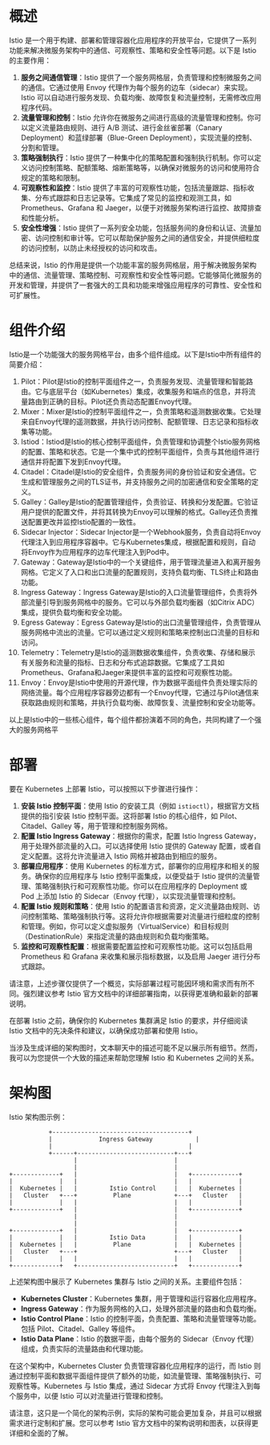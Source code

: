 # 概述

Istio 是一个用于构建、部署和管理容器化应用程序的开放平台，它提供了一系列功能来解决微服务架构中的通信、可观察性、策略和安全性等问题。以下是 Istio 的主要作用：

1. **服务之间通信管理**：Istio 提供了一个服务网格层，负责管理和控制微服务之间的通信。它通过使用 Envoy 代理作为每个服务的边车（sidecar）来实现。Istio 可以自动进行服务发现、负载均衡、故障恢复和流量控制，无需修改应用程序代码。
2. **流量管理和控制**：Istio 允许你在微服务之间进行高级的流量管理和控制。你可以定义流量路由规则、进行 A/B 测试、进行金丝雀部署（Canary Deployment）和蓝绿部署（Blue-Green Deployment），实现流量的控制、分割和管理。
3. **策略强制执行**：Istio 提供了一种集中化的策略配置和强制执行机制。你可以定义访问控制策略、配额策略、熔断策略等，以确保对微服务的访问和使用符合规定的策略和限制。
4. **可观察性和监控**：Istio 提供了丰富的可观察性功能，包括流量跟踪、指标收集、分布式跟踪和日志记录等。它集成了常见的监控和观测工具，如 Prometheus、Grafana 和 Jaeger，以便于对微服务架构进行监控、故障排查和性能分析。
5. **安全性增强**：Istio 提供了一系列安全功能，包括服务间的身份和认证、流量加密、访问控制和审计等。它可以帮助保护服务之间的通信安全，并提供细粒度的访问控制，以防止未经授权的访问和攻击。

总结来说，Istio 的作用是提供一个功能丰富的服务网格层，用于解决微服务架构中的通信、流量管理、策略控制、可观察性和安全性等问题。它能够简化微服务的开发和管理，并提供了一套强大的工具和功能来增强应用程序的可靠性、安全性和可扩展性。

# 组件介绍

Istio是一个功能强大的服务网格平台，由多个组件组成。以下是Istio中所有组件的简要介绍：

1. Pilot：Pilot是Istio的控制平面组件之一，负责服务发现、流量管理和智能路由。它与底层平台（如Kubernetes）集成，收集服务和端点的信息，并将流量路由到正确的目标。Pilot还负责动态配置Envoy代理。
2. Mixer：Mixer是Istio的控制平面组件之一，负责策略和遥测数据收集。它处理来自Envoy代理的遥测数据，并执行访问控制、配额管理、日志记录和指标收集等功能。
3. Istiod：Istiod是Istio的核心控制平面组件，负责管理和协调整个Istio服务网格的配置、策略和状态。它是一个集中式的控制平面组件，负责与其他组件进行通信并将配置下发到Envoy代理。
4. Citadel：Citadel是Istio的安全组件，负责服务间的身份验证和安全通信。它生成和管理服务之间的TLS证书，并支持服务之间的加密通信和安全策略的定义。
5. Galley：Galley是Istio的配置管理组件，负责验证、转换和分发配置。它验证用户提供的配置文件，并将其转换为Envoy可以理解的格式。Galley还负责推送配置更改并监控Istio配置的一致性。
6. Sidecar Injector：Sidecar Injector是一个Webhook服务，负责自动将Envoy代理注入到应用程序容器中。它与Kubernetes集成，根据配置和规则，自动将Envoy作为应用程序的边车代理注入到Pod中。
7. Gateway：Gateway是Istio中的一个关键组件，用于管理流量进入和离开服务网格。它定义了入口和出口流量的配置规则，支持负载均衡、TLS终止和路由功能。
8. Ingress Gateway：Ingress Gateway是Istio的入口流量管理组件，负责将外部流量引导到服务网格中的服务。它可以与外部负载均衡器（如Citrix ADC）集成，提供负载均衡和安全功能。
9. Egress Gateway：Egress Gateway是Istio的出口流量管理组件，负责管理从服务网格中流出的流量。它可以通过定义规则和策略来控制出口流量的目标和访问。
10. Telemetry：Telemetry是Istio的遥测数据收集组件，负责收集、存储和展示有关服务和流量的指标、日志和分布式追踪数据。它集成了工具如Prometheus、Grafana和Jaeger来提供丰富的监控和可观察性功能。
11. Envoy：Envoy是Istio中使用的开源代理，作为数据平面组件负责处理实际的网络流量。每个应用程序容器旁边都有一个Envoy代理，它通过与Pilot通信来获取路由规则和策略，并执行负载均衡、故障恢复、流量控制和安全功能等。

以上是Istio中的一些核心组件，每个组件都扮演着不同的角色，共同构建了一个强大的服务网格平

# 部署

要在 Kubernetes 上部署 Istio，可以按照以下步骤进行操作：

1. **安装 Istio 控制平面**：使用 Istio 的安装工具（例如 `istioctl`），根据官方文档提供的指引安装 Istio 控制平面。这将部署 Istio 的核心组件，如 Pilot、Citadel、Galley 等，用于管理和控制服务网格。
2. **配置 Istio Ingress Gateway**：根据你的需求，配置 Istio Ingress Gateway，用于处理外部流量的入口。可以选择使用 Istio 提供的 Gateway 配置，或者自定义配置。这将允许流量进入 Istio 网格并被路由到相应的服务。
3. **部署应用程序**：使用 Kubernetes 的标准方式，部署你的应用程序和相关的服务。确保你的应用程序与 Istio 控制平面集成，以便受益于 Istio 提供的流量管理、策略强制执行和可观察性功能。你可以在应用程序的 Deployment 或 Pod 上添加 Istio 的 Sidecar（Envoy 代理），以实现流量管理和控制。
4. **配置 Istio 规则和策略**：使用 Istio 的配置语言和资源，定义流量路由规则、访问控制策略、策略强制执行等。这将允许你根据需要对流量进行细粒度的控制和管理。例如，你可以定义虚拟服务（VirtualService）和目标规则（DestinationRule）来指定流量的路由规则和负载均衡策略。
5. **监控和可观察性配置**：根据需要配置监控和可观察性功能。这可以包括启用 Prometheus 和 Grafana 来收集和展示指标数据，以及启用 Jaeger 进行分布式跟踪。

请注意，上述步骤仅提供了一个概览，实际部署过程可能因环境和需求而有所不同。强烈建议参考 Istio 官方文档中的详细部署指南，以获得更准确和最新的部署说明。

在部署 Istio 之前，确保你的 Kubernetes 集群满足 Istio 的要求，并仔细阅读 Istio 文档中的先决条件和建议，以确保成功部署和使用 Istio。

当涉及生成详细的架构图时，文本聊天中的描述可能不足以展示所有细节。然而，我可以为您提供一个大致的描述来帮助您理解 Istio 和 Kubernetes 之间的关系。

# 架构图

Istio 架构图示例：

```
           +--------------------------------------+
           |             Ingress Gateway            |
           |                                      |
           +------+---------------------------+---+
                  |                           |
                  |                           |
+-------------+   |                           |   +-------------+
|             |   |                           |   |             |
|  Kubernetes |   |         Istio Control     |   |  Kubernetes |
|   Cluster   +---+          Plane            +---+   Cluster   |
|             |   |                           |   |             |
+-------------+   |                           |   +-------------+
                  |                           |
                  |                           |
+-------------+   |                           |   +-------------+
|             |   |         Istio Data        |   |             |
|  Kubernetes |   |          Plane            |   |  Kubernetes |
|   Cluster   +---+                           +---+   Cluster   |
|             |   |                           |   |             |
+-------------+   +---------------------------+   +-------------+
```

上述架构图中展示了 Kubernetes 集群与 Istio 之间的关系。主要组件包括：

- **Kubernetes Cluster**：Kubernetes 集群，用于管理和运行容器化应用程序。
- **Ingress Gateway**：作为服务网格的入口，处理外部流量的路由和负载均衡。
- **Istio Control Plane**：Istio 的控制平面，负责配置、策略和流量管理等功能。包括 Pilot、Citadel、Galley 等组件。
- **Istio Data Plane**：Istio 的数据平面，由每个服务的 Sidecar（Envoy 代理）组成，负责实际的流量路由和代理功能。

在这个架构中，Kubernetes Cluster 负责管理容器化应用程序的运行，而 Istio 则通过控制平面和数据平面组件提供了额外的功能，如流量管理、策略强制执行、可观察性等。Kubernetes 与 Istio 集成，通过 Sidecar 方式将 Envoy 代理注入到每个服务中，以便 Istio 可以对流量进行管理和控制。

请注意，这只是一个简化的架构示例，实际的架构可能会更加复杂，并且可以根据需求进行定制和扩展。您可以参考 Istio 官方文档中的架构说明和图表，以获得更详细和全面的了解。
